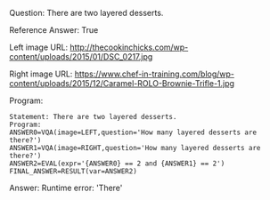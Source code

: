 Question: There are two layered desserts.

Reference Answer: True

Left image URL: http://thecookinchicks.com/wp-content/uploads/2015/01/DSC_0217.jpg

Right image URL: https://www.chef-in-training.com/blog/wp-content/uploads/2015/12/Caramel-ROLO-Brownie-Trifle-1.jpg

Program:

```
Statement: There are two layered desserts.
Program:
ANSWER0=VQA(image=LEFT,question='How many layered desserts are there?')
ANSWER1=VQA(image=RIGHT,question='How many layered desserts are there?')
ANSWER2=EVAL(expr='{ANSWER0} == 2 and {ANSWER1} == 2')
FINAL_ANSWER=RESULT(var=ANSWER2)
```
Answer: Runtime error: 'There'


